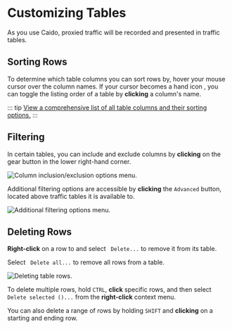 # Customizing Tables

As you use Caido, proxied traffic will be recorded and presented in traffic tables.

## Sorting Rows

To determine which table columns you can sort rows by, hover your mouse cursor over the column names. If your cursor becomes a hand icon <code><Icon icon="fas fa-hand-pointer" /></code>, you can toggle the listing order of a table by **clicking** a column's name.

::: tip
[View a comprehensive list of all table columns and their sorting options.](/reference/table_columns.md)
:::

## Filtering

In certain tables, you can include and exclude columns by **clicking** on the gear button <code><Icon icon="fas fa-gear" /></code> in the lower right-hand corner.

<img alt="Column inclusion/exclusion options menu." src="/_images/general_usage_table.png" center>

Additional filtering options are accessible by **clicking** the `Advanced` button, located above traffic tables it is available to.

<img alt="Additional filtering options menu." src="/_images/general_usage_filtering.png" center>

## Deleting Rows

**Right-click** on a row to and select <code><Icon icon="fas fa-trash" /> Delete...</code> to remove it from its table.

Select <code><Icon icon="fas fa-trash" /> Delete all...</code> to remove all rows from a table.

<img alt="Deleting table rows." src="/_images/general_usage_delete_rows.png" center>

To delete multiple rows, hold `CTRL`, **click** specific rows, and then select <code><Icon icon="fas fa-trash" /> Delete selected ()...</code> from the **right-click** context menu.

You can also delete a range of rows by holding `SHIFT` and **clicking** on a starting and ending row.
